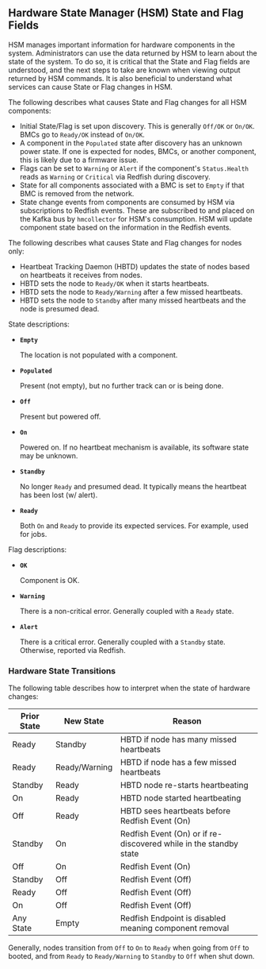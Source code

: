 ## Hardware State Manager \(HSM\) State and Flag Fields

HSM manages important information for hardware components in the system. Administrators can use the data returned by HSM to learn about the state of the system. To do so, it is critical that the State and Flag fields are understood, and the next steps to take are known when viewing output returned by HSM commands. It is also beneficial to understand what services can cause State or Flag changes in HSM.

The following describes what causes State and Flag changes for all HSM components:

-   Initial State/Flag is set upon discovery. This is generally `Off/OK` or `On/OK`. BMCs go to `Ready/OK` instead of `On/OK`.
-   A component in the `Populated` state after discovery has an unknown power state. If one is expected for nodes, BMCs, or another component, this is likely due to a firmware issue.
-   Flags can be set to `Warning` or `Alert` if the component's `Status.Health` reads as `Warning` or `Critical` via Redfish during discovery.
-   State for all components associated with a BMC is set to `Empty` if that BMC is removed from the network.
-   State change events from components are consumed by HSM via subscriptions to Redfish events. These are subscribed to and placed on the Kafka bus by `hmcollector` for HSM's consumption. HSM will update component state based on the information in the Redfish events.

The following describes what causes State and Flag changes for nodes only:

-   Heartbeat Tracking Daemon \(HBTD\) updates the state of nodes based on heartbeats it receives from nodes.
-   HBTD sets the node to `Ready/OK` when it starts heartbeats.
-   HBTD sets the node to `Ready/Warning` after a few missed heartbeats.
-   HBTD sets the node to `Standby` after many missed heartbeats and the node is presumed dead.

State descriptions:

-   **`Empty`**

    The location is not populated with a component.

-   **`Populated`**

    Present \(not empty\), but no further track can or is being done.

-   **`Off`**

    Present but powered off.

-   **`On`**

    Powered on. If no heartbeat mechanism is available, its software state may be unknown.

-   **`Standby`**

    No longer `Ready` and presumed dead. It typically means the heartbeat has been lost \(w/ alert\).

-   **`Ready`**

    Both `On` and `Ready` to provide its expected services. For example, used for jobs.


Flag descriptions:

-   **`OK`**

    Component is OK.

-   **`Warning`**

    There is a non-critical error. Generally coupled with a `Ready` state.

-   **`Alert`**

    There is a critical error. Generally coupled with a `Standby` state. Otherwise, reported via Redfish.

### Hardware State Transitions

The following table describes how to interpret when the state of hardware changes:

| Prior State | New State     | Reason                                                       |
| ---------   | ------------- | ------------------------------------------------------------ |
| Ready       | Standby       | HBTD if node has many missed heartbeats                      |
| Ready       | Ready/Warning | HBTD if node has a few missed heartbeats                     |
| Standby     | Ready         | HBTD node re-starts heartbeating                             |
| On          | Ready         | HBTD node started heartbeating                               |
| Off         | Ready         | HBTD sees heartbeats before Redfish Event (On)               |
| Standby     | On            | Redfish Event (On) or if re-discovered while in the standby state |
| Off         | On            | Redfish Event (On)                                           |
| Standby     | Off           | Redfish Event (Off)                                          |
| Ready       | Off           | Redfish Event (Off)                                          |
| On          | Off           | Redfish Event (Off)                                          |
| Any State   | Empty         | Redfish Endpoint is disabled meaning component removal       |

Generally, nodes transition from `Off` to `On` to `Ready` when going from `Off` to booted, and from `Ready` to `Ready/Warning` to `Standby` to `Off` when shut down.


